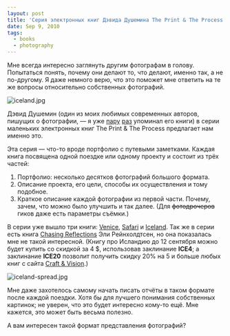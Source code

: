 ```yaml
---
layout: post
title: 'Серия электронных книг Дэвида Душемина The Print & The Process'
date: Sep 9, 2010
tags:
  - books
  - photography
---
```


Мне всегда интересно заглянуть другим фотографам в голову. Попытаться понять, почему они делают то, что делают, именно так, а не по-другому. Я даже немного верю, что это поможет мне ответить на те же вопросы относительно собственных фотографий.

![iceland.jpg](upload://iceland.jpg)

Дэвид Душемин (один из моих любимых современных авторов, пишущих о фотографии, — я уже [пару](http://birdwatcher.ru/blog/4410/ "Что почитать о пейзажной (и не только) фотографии") [раз](http://birdwatcher.ru/blog/4454/ "Лучшая книга о фотографии, или Один способ улучшить ваши фотографии не покупая новую технику") упоминал его книги) в серии маленьких электронных книг The Print & The Process предлагает нам именно это.

<!--more-->

Эта серия — что-то вроде портфолио с путевыми заметками. Каждая книга посвящена одной поездке или одному проекту и состоит из трёх частей:

1. Портфолио: несколько десятков фотографий большого формата.
2. Описание проекта, его цели, способы их осуществления и тому подобное.
3. Краткое описание каждой фотографии из первой части. Почему, зачем, что можно было улучшить и так далее. (Для ~~фотодрочеров~~ гиков даже есть параметры съёмки.)

В серии уже вышло три книги: [Venice](http://craftandvision.com/books/venice-a-monograph/), [Safari](http://craftandvision.com/authors/david-duchemin/) и [Iceland](http://craftandvision.com/books/iceland-a-monograph/). Так же в серии есть книга [Chasing Reflections](http://craftandvision.com/books/chasing-reflections/) Эли Рейнхолдтсен, но она показалась мне не такой интересной. (Книгу про Исландию до 12 сентября можно будет купить со скидкой за 4 $, использовав заклинание **ICE4**; а заклинание **ICE20** позволит получить скидку 20% на 5 и больше любых книг с сайта [Craft & Vision](https://www.e-junkie.com/ecom/gb.php?cl=88199&c=ib&aff=129921).)

![iceland-spread.jpg](upload://iceland-spread.jpg)

Мне даже захотелось самому начать писать отчёты в таком формате после каждой поездки. Хотя бы для лучшего понимания собственных картинок; не уверен, что это будет интересно кому-то ещё. Мне кажется, это может быть весьма полезно.

А вам интересен такой формат представления фотографий?
